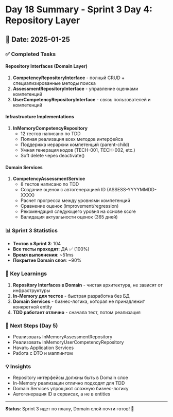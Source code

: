 # Day 18 Summary - Sprint 3 Day 4: Repository Layer

## 📅 Date: 2025-01-25

### ✅ Completed Tasks

#### Repository Interfaces (Domain Layer)
1. **CompetencyRepositoryInterface** - полный CRUD + специализированные методы поиска
2. **AssessmentRepositoryInterface** - управление оценками компетенций
3. **UserCompetencyRepositoryInterface** - связь пользователей и компетенций

#### Infrastructure Implementations
1. **InMemoryCompetencyRepository**
   - 12 тестов написано по TDD
   - Полная реализация всех методов интерфейса
   - Поддержка иерархии компетенций (parent-child)
   - Умная генерация кодов (TECH-001, TECH-002, etc.)
   - Soft delete через deactivate()

#### Domain Services
1. **CompetencyAssessmentService**
   - 8 тестов написано по TDD
   - Создание оценок с автогенерацией ID (ASSESS-YYYYMMDD-XXXX)
   - Расчет прогресса между уровнями компетенций
   - Сравнение оценок (improvement/regression)
   - Рекомендация следующего уровня на основе score
   - Валидация актуальности оценок (365 дней)

### 📊 Sprint 3 Statistics
- **Тестов в Sprint 3**: 104
- **Все тесты проходят**: ДА ✅ (100%)
- **Время выполнения**: ~51ms
- **Покрытие Domain слоя**: ~90%

### 🔑 Key Learnings
1. **Repository Interfaces в Domain** - чистая архитектура, не зависят от инфраструктуры
2. **In-Memory для тестов** - быстрая разработка без БД
3. **Domain Services** - бизнес-логика, которая не принадлежит конкретной entity
4. **TDD работает отлично** - сначала тест, потом реализация

### 🎯 Next Steps (Day 5)
- Реализовать InMemoryAssessmentRepository
- Реализовать InMemoryUserCompetencyRepository  
- Начать Application Services
- Работа с DTO и маппингом

### 💡 Insights
- Repository интерфейсы должны быть в Domain слое
- In-Memory реализации отлично подходят для TDD
- Domain Services упрощают сложную бизнес-логику
- Автогенерация ID в сервисах, а не в entities

---

**Status**: Sprint 3 идет по плану, Domain слой почти готов! 🚀 